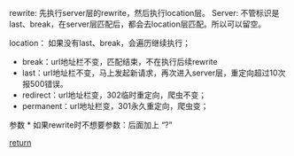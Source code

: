 rewrite:
先执行server层的rewrite，然后执行location层。
Server: 不管标识是last、break，在server层匹配后，都会去location层匹配。所以可以留空。

location：
如果没有last、break，会遍历继续执行；
* break：url地址栏不变，匹配结束，不在执行后续rewrite
* last：url地址栏不变，马上发起新请求，再次进入server层，重定向超过10次报500错误。
* redirect：url地址栏变，302临时重定向，爬虫不变；
* permanent：url地址栏变，301永久重定向，爬虫变；

参数
    * 如果rewrite时不想要参数：后面加上 “?”

[return](README.md)